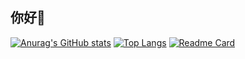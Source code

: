 ## 你好👋

<!--
**jwqstart/jwqstart** is a ✨ _special_ ✨ repository because its `README.md` (this file) appears on your GitHub profile.

Here are some ideas to get you started:

- 🔭 I’m currently working on ...
- 🌱 I’m currently learning ...
- 👯 I’m looking to collaborate on ...
- 🤔 I’m looking for help with ...
- 💬 Ask me about ...
- 📫 How to reach me: ...
- 😄 Pronouns: ...
- ⚡ Fun fact: ...
-->

[![Anurag's GitHub stats](https://github-readme-stats.vercel.app/api?username=jwqstart)](https://github.com/anuraghazra/github-readme-stats)
[![Top Langs](https://github-readme-stats.vercel.app/api/top-langs/?username=jwqstart)](https://github.com/anuraghazra/github-readme-stats)
[![Readme Card](https://github-readme-stats.vercel.app/api/pin/?username=jwqstart&repo=github-readme-stats)](https://github.com/anuraghazra/github-readme-stats)
